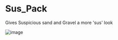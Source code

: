 # Sus_Pack
Gives Suspicious sand and Gravel a more 'sus' look

![image](https://user-images.githubusercontent.com/45906780/227054880-9719e788-55d9-4faf-97eb-9e327a30a40e.png)
